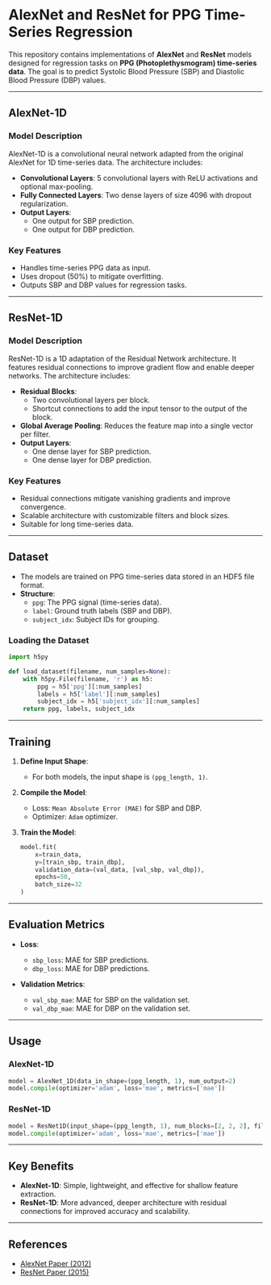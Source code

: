 # AlexNet and ResNet for PPG Time-Series Regression

This repository contains implementations of **AlexNet** and **ResNet** models designed for regression tasks on **PPG (Photoplethysmogram) time-series data**. The goal is to predict Systolic Blood Pressure (SBP) and Diastolic Blood Pressure (DBP) values.

---

## **AlexNet-1D**
### **Model Description**
AlexNet-1D is a convolutional neural network adapted from the original AlexNet for 1D time-series data. The architecture includes:
- **Convolutional Layers**: 5 convolutional layers with ReLU activations and optional max-pooling.
- **Fully Connected Layers**: Two dense layers of size 4096 with dropout regularization.
- **Output Layers**:
  - One output for SBP prediction.
  - One output for DBP prediction.

### **Key Features**
- Handles time-series PPG data as input.
- Uses dropout (50%) to mitigate overfitting.
- Outputs SBP and DBP values for regression tasks.

---

## **ResNet-1D**
### **Model Description**
ResNet-1D is a 1D adaptation of the Residual Network architecture. It features residual connections to improve gradient flow and enable deeper networks. The architecture includes:
- **Residual Blocks**:
  - Two convolutional layers per block.
  - Shortcut connections to add the input tensor to the output of the block.
- **Global Average Pooling**: Reduces the feature map into a single vector per filter.
- **Output Layers**:
  - One dense layer for SBP prediction.
  - One dense layer for DBP prediction.

### **Key Features**
- Residual connections mitigate vanishing gradients and improve convergence.
- Scalable architecture with customizable filters and block sizes.
- Suitable for long time-series data.

---

## **Dataset**
- The models are trained on PPG time-series data stored in an HDF5 file format.
- **Structure**:
  - `ppg`: The PPG signal (time-series data).
  - `label`: Ground truth labels (SBP and DBP).
  - `subject_idx`: Subject IDs for grouping.

### **Loading the Dataset**
```python
import h5py

def load_dataset(filename, num_samples=None):
    with h5py.File(filename, 'r') as h5:
        ppg = h5['ppg'][:num_samples]
        labels = h5['label'][:num_samples]
        subject_idx = h5['subject_idx'][:num_samples]
    return ppg, labels, subject_idx
```

---

## **Training**
1. **Define Input Shape**:
   - For both models, the input shape is `(ppg_length, 1)`.

2. **Compile the Model**:
   - Loss: `Mean Absolute Error (MAE)` for SBP and DBP.
   - Optimizer: `Adam` optimizer.

3. **Train the Model**:
   ```python
   model.fit(
       x=train_data,
       y=[train_sbp, train_dbp],
       validation_data=(val_data, [val_sbp, val_dbp]),
       epochs=50,
       batch_size=32
   )
   ```

---

## **Evaluation Metrics**
- **Loss**:
  - `sbp_loss`: MAE for SBP predictions.
  - `dbp_loss`: MAE for DBP predictions.
  
- **Validation Metrics**:
  - `val_sbp_mae`: MAE for SBP on the validation set.
  - `val_dbp_mae`: MAE for DBP on the validation set.

---

## **Usage**
### **AlexNet-1D**
```python
model = AlexNet_1D(data_in_shape=(ppg_length, 1), num_output=2)
model.compile(optimizer='adam', loss='mae', metrics=['mae'])
```

### **ResNet-1D**
```python
model = ResNet1D(input_shape=(ppg_length, 1), num_blocks=[2, 2, 2], filters=[64, 128, 256])
model.compile(optimizer='adam', loss='mae', metrics=['mae'])
```

---

## **Key Benefits**
- **AlexNet-1D**: Simple, lightweight, and effective for shallow feature extraction.
- **ResNet-1D**: More advanced, deeper architecture with residual connections for improved accuracy and scalability.

---

## **References**
- [AlexNet Paper (2012)](https://doi.org/10.1145/3065386)
- [ResNet Paper (2015)](https://arxiv.org/abs/1512.03385)

